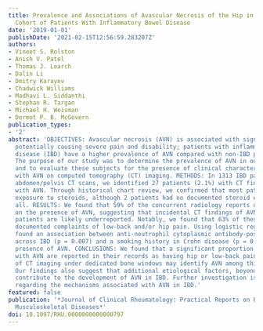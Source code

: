 ```yaml
---
title: Prevalence and Associations of Avascular Necrosis of the Hip in a Large Well-characterized
  Cohort of Patients With Inflammatory Bowel Disease
date: '2019-01-01'
publishDate: '2021-02-15T12:56:59.283207Z'
authors:
- Vineet S. Rolston
- Anish V. Patel
- Thomas J. Learch
- Dalin Li
- Dmitry Karayev
- Chadwick Williams
- Madhavi L. Siddanthi
- Stephan R. Targan
- Michael H. Weisman
- Dermot P. B. McGovern
publication_types:
- '2'
abstract: 'OBJECTIVES: Avascular necrosis (AVN) is associated with significant morbidity
  potentially causing severe pain and disability; patients with inflammatory bowel
  disease (IBD) have a higher prevalence of AVN compared with non-IBD populations.
  The purpose of our study was to determine the prevalence of AVN in our IBD population
  and to evaluate these subjects for the presence of clinical characteristics associated
  with AVN on computed tomography (CT) imaging. METHODS: In 1313 IBD patients with
  abdomen/pelvis CT scans, we identified 27 patients (2.1%) with CT findings consistent
  with AVN. Through historical chart review, we confirmed that most patients had prior
  exposure to steroids, although 2 patients had no documented steroid exposure at
  all. RESULTS: We found that 59% of the concurrent radiology reports did not comment
  on the presence of AVN, suggesting that incidental CT findings of AVN among IBD
  patients are likely underreported. Notably, we found that 63% of these cases had
  documented complaints of low-back and/or hip pain. Using logistic regression, we
  found an association between anti-neutrophil cytoplasmic antibody-positive status
  across IBD (p = 0.007) and a smoking history in Crohn disease (p = 0.03) with the
  presence of AVN. CONCLUSIONS: We found that a significant proportion of IBD patients
  with AVN are reported in their records as having hip or low-back pain, and review
  of CT imaging under dedicated bone windows may identify AVN among this population.
  Our findings also suggest that additional etiological factors, beyond corticosteroids,
  contribute to the development of AVN in IBD. Further investigation is warranted
  regarding the mechanisms associated with AVN in IBD.'
featured: false
publication: '*Journal of Clinical Rheumatology: Practical Reports on Rheumatic &
  Musculoskeletal Diseases*'
doi: 10.1097/RHU.0000000000000797
---
```


